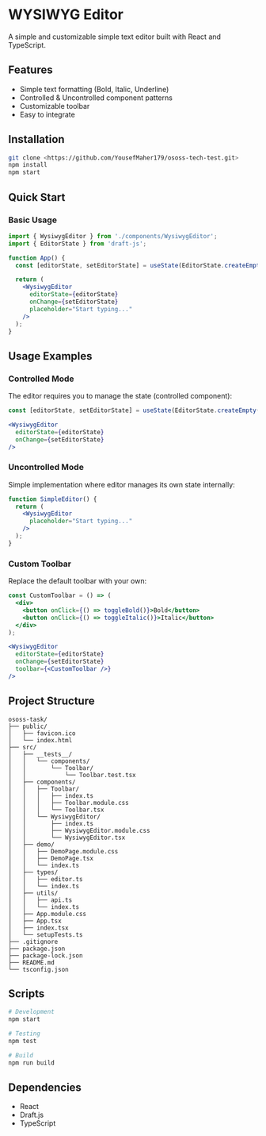 # WYSIWYG Editor

A simple and customizable simple text editor built with React and TypeScript.

## Features

- Simple text formatting (Bold, Italic, Underline)
- Controlled & Uncontrolled component patterns
- Customizable toolbar
- Easy to integrate

## Installation

```bash
git clone <https://github.com/YousefMaher179/ososs-tech-test.git>
npm install
npm start
```

## Quick Start

### Basic Usage

```jsx
import { WysiwygEditor } from './components/WysiwygEditor';
import { EditorState } from 'draft-js';

function App() {
  const [editorState, setEditorState] = useState(EditorState.createEmpty());

  return (
    <WysiwygEditor
      editorState={editorState}
      onChange={setEditorState}
      placeholder="Start typing..."
    />
  );
}
```

## Usage Examples

### Controlled Mode
The editor requires you to manage the state (controlled component):

```jsx
const [editorState, setEditorState] = useState(EditorState.createEmpty());

<WysiwygEditor
  editorState={editorState}
  onChange={setEditorState}
/>
```

### Uncontrolled Mode
Simple implementation where editor manages its own state internally:

```jsx
function SimpleEditor() {
  return (
    <WysiwygEditor
      placeholder="Start typing..."
    />
  );
}
```

### Custom Toolbar
Replace the default toolbar with your own:

```jsx
const CustomToolbar = () => (
  <div>
    <button onClick={() => toggleBold()}>Bold</button>
    <button onClick={() => toggleItalic()}>Italic</button>
  </div>
);

<WysiwygEditor
  editorState={editorState}
  onChange={setEditorState}
  toolbar={<CustomToolbar />}
/>
```

## Project Structure

```
ososs-task/
├── public/
│   ├── favicon.ico
│   └── index.html
├── src/
│   ├── __tests__/
│   │   └── components/
│   │       └── Toolbar/
│   │           └── Toolbar.test.tsx
│   ├── components/
│   │   ├── Toolbar/
│   │   │   ├── index.ts
│   │   │   ├── Toolbar.module.css
│   │   │   └── Toolbar.tsx
│   │   └── WysiwygEditor/
│   │       ├── index.ts
│   │       ├── WysiwygEditor.module.css
│   │       └── WysiwygEditor.tsx
│   ├── demo/
│   │   ├── DemoPage.module.css
│   │   ├── DemoPage.tsx
│   │   └── index.ts
│   ├── types/
│   │   ├── editor.ts
│   │   └── index.ts
│   ├── utils/
│   │   ├── api.ts
│   │   └── index.ts
│   ├── App.module.css
│   ├── App.tsx
│   ├── index.tsx
│   └── setupTests.ts
├── .gitignore
├── package.json
├── package-lock.json
├── README.md
└── tsconfig.json
```

## Scripts

```bash
# Development
npm start

# Testing
npm test

# Build
npm run build
```

## Dependencies

- React
- Draft.js
- TypeScript
